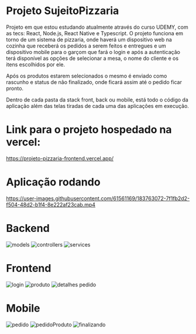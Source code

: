# Projeto SujeitoPizzaria

Projeto em que estou estudando atualmente através do curso UDEMY, com as tecs: React, Node.js, React Native e Typescript.
O projeto funciona em torno de um sistema de pizzaria, onde haverá um dispositivo web na cozinha que receberá os pedidos a serem feitos e entregues 
e um dispositivo mobile para o garçom que fará o login e após a autenticação terá disponível as opções de selecionar a mesa, o nome do cliente e os itens 
escolhidos por ele.

Após os produtos estarem selecionados o mesmo é enviado como rascunho e status de não finalizado, onde ficará assim até o pedido ficar pronto.

Dentro de cada pasta da stack front, back ou mobile, está todo o código da aplicação além das telas tiradas de cada uma das aplicações em execução.

# Link para o projeto hospedado na vercel:
https://projeto-pizzaria-frontend.vercel.app/

# Aplicação rodando
https://user-images.githubusercontent.com/61561169/183763072-7f1fb2d2-f504-48d2-b1f4-8e222af23cab.mp4

# Backend

![models](https://user-images.githubusercontent.com/61561169/183754608-525da70c-182c-405e-a227-6a98a32bdec4.png)
![controllers](https://user-images.githubusercontent.com/61561169/183754644-b4dd734e-a590-4415-8511-41db345051a0.png)
![services](https://user-images.githubusercontent.com/61561169/183754658-4ac699f2-15ee-4c31-b15f-d086304b12ad.png)

# Frontend
![login](https://user-images.githubusercontent.com/61561169/183754739-25263795-c64c-4823-83eb-7a5431f34f53.png)
![produto](https://user-images.githubusercontent.com/61561169/183754749-19ed89ab-6829-4875-82cd-7b4947e7c8d8.png)
![detalhes pedido](https://user-images.githubusercontent.com/61561169/183754766-6dad366f-0826-473f-94d5-644ae775e9fa.png)

# Mobile 
![pedido](https://user-images.githubusercontent.com/61561169/183754822-e5877e5d-88dd-4921-9222-65a5ce3e5988.png)
![pedidoProduto](https://user-images.githubusercontent.com/61561169/183754835-cb439540-3e69-4d22-9b49-253ec81ec3da.png)
![finalizando](https://user-images.githubusercontent.com/61561169/183754853-0ee2f2ca-a613-4738-8dd1-2c612ae686ac.png)
